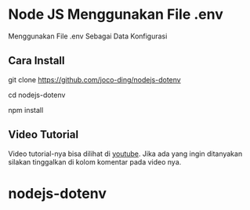 # Node JS Menggunakan File .env

Menggunakan File .env Sebagai Data Konfigurasi

## Cara Install

git clone https://github.com/joco-ding/nodejs-dotenv

cd nodejs-dotenv

npm install

## Video Tutorial

Video tutorial-nya bisa dilihat di 
[youtube](https://youtu.be/emE7sKCUgu4). 
Jika ada yang ingin ditanyakan silakan tinggalkan di 
kolom komentar pada video nya.
# nodejs-dotenv
